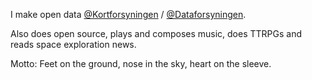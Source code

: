 I make open data [@Kortforsyningen](https://github.com/Kortforsyningen) / [@Dataforsyningen](https://github.com/dataforsyningen).

Also does open source, plays and composes music, does TTRPGs and reads space exploration news.

Motto: Feet on the ground, nose in the sky, heart on the sleeve.

